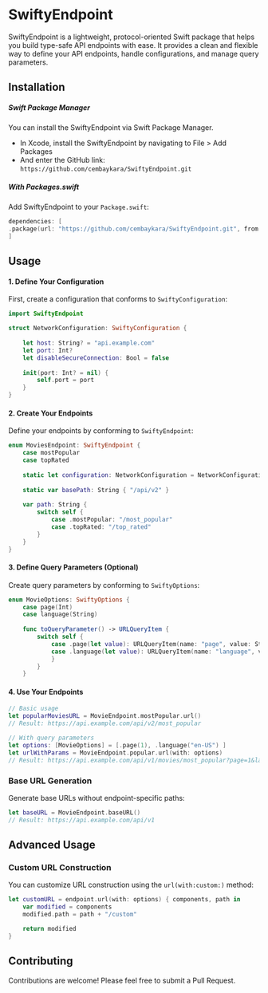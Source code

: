 # SwiftyEndpoint

SwiftyEndpoint is a lightweight, protocol-oriented Swift package that helps you build type-safe API endpoints with ease. It provides a clean and flexible way to define your API endpoints, handle configurations, and manage query parameters.

## Installation

##### Swift Package Manager
 You can install the SwiftyEndpoint via Swift Package Manager.
 - In Xcode, install the SwiftyEndpoint by navigating to File > Add Packages
 - And enter the GitHub link:
 ```https://github.com/cembaykara/SwiftyEndpoint.git```

##### With Packages.swift
Add SwiftyEndpoint to your `Package.swift`:

```swift
dependencies: [
.package(url: "https://github.com/cembaykara/SwiftyEndpoint.git", from: "1.0.0")
]
```


## Usage

#### 1. Define Your Configuration

First, create a configuration that conforms to `SwiftyConfiguration`:

```swift
import SwiftyEndpoint

struct NetworkConfiguration: SwiftyConfiguration {
	
	let host: String? = "api.example.com"
	let port: Int?
	let disableSecureConnection: Bool = false
	
	init(port: Int? = nil) {
		self.port = port
	}
}
```


#### 2. Create Your Endpoints

Define your endpoints by conforming to `SwiftyEndpoint`:

```swift
enum MoviesEndpoint: SwiftyEndpoint {
	case mostPopular
	case topRated
	
	static let configuration: NetworkConfiguration = NetworkConfiguration()
	
	static var basePath: String { "/api/v2" }
	
	var path: String {
		switch self {
			case .mostPopular: "/most_popular"
			case .topRated: "/top_rated"
		}
	}
}
```

#### 3. Define Query Parameters (Optional) 

Create query parameters by conforming to `SwiftyOptions`: 

```swift
enum MovieOptions: SwiftyOptions { 
    case page(Int)
    case language(String) 
    
    func toQueryParameter() -> URLQueryItem { 
        switch self { 
            case .page(let value): URLQueryItem(name: "page", value: String(value))
            case .language(let value): URLQueryItem(name: "language", value: value)
            }
        }
    }
```

#### 4. Use Your Endpoints 

```swift 
// Basic usage
let popularMoviesURL = MovieEndpoint.mostPopular.url()
// Result: https://api.example.com/api/v2/most_popular

// With query parameters
let options: [MovieOptions] = [.page(1), .language("en-US") ]
let urlWithParams = MovieEndpoint.popular.url(with: options)
// Result: https://api.example.com/api/v1/movies/most_popular?page=1&language=en-US
```

### Base URL Generation
Generate base URLs without endpoint-specific paths:

```swift
let baseURL = MovieEndpoint.baseURL()
// Result: https://api.example.com/api/v1
```

## Advanced Usage

### Custom URL Construction

You can customize URL construction using the `url(with:custom:)` method: 

```swift
let customURL = endpoint.url(with: options) { components, path in 
    var modified = components
    modified.path = path + "/custom"

    return modified
}
```

## Contributing
Contributions are welcome! Please feel free to submit a Pull Request.

